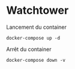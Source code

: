 # Watchtower

Lancement du container

`docker-compose up -d`

Arrêt du container

`docker-compose down -v`
